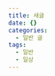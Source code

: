 ```yaml
---
title: 새글
date: {}
categories:
  - 일반 글
tags:
  - 일반
  - 일상
---
```



<script src="https://gist.github.com/vivi372/3ad8ffae36de510f0d7799a95eb4660f.js"></script>

